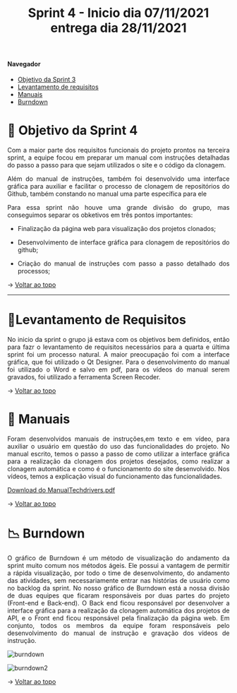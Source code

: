 <div align="center">
  <h1>Sprint 4 - Inicio dia 07/11/2021 entrega dia 28/11/2021</h1>
</div>

<br id="topo">  
  
#### Navegador
* <a href="#objetivo">Objetivo da Sprint 3</a>
* <a href="#requisitos">Levantamento de requisitos</a>
* <a href="#manual">Manuais</a>
* <a href="#burndown">Burndown</a>

<span id="objetivo">

# 📌 Objetivo da Sprint 4
  <p align="justify">
Com a maior parte dos requisitos funcionais do projeto prontos na terceira sprint, a equipe focou em preparar um manual com instruções detalhadas do passo a passo para que sejam utilizados o site e o código da clonagem.
  </p>
  <p align="justify">
    Além do manual de instruções, também foi desenvolvido uma interface gráfica para auxiliar e facilitar o processo de clonagem de repositórios do Github, também constando no manual uma parte específica para ele
  </p>
<div align="justify">
Para essa sprint não houve uma grande divisão do grupo, mas conseguimos separar os obketivos em três pontos importantes:
  
* Finalização da página web para visualização dos projetos clonados;
  
* Desenvolvimento de interface gráfica para clonagem de repositórios do github;
  
* Criação do manual de instruções com passo a passo detalhado dos processos;
  
  
  <div align="justify">
    
  </div>

→ [Voltar ao topo](#topo)
  
  ------------------------------------------------------------------------------
  <span id="requisitos">

# 📝Levantamento de Requisitos 
  <p align="justify">
  No inicio da sprint o grupo já estava com os objetivos bem definidos, então para fazr o levantamento de requisitos necessários para a quarta e última sprint foi um processo natural. A maior preocupação foi com a interface gráfica, que foi utilizado o Qt Designer. Para o desenvolvimento do manual foi utilizado o Word e salvo em pdf, para os vídeos do manual serem gravados, foi utilizado a ferramenta Screen Recoder.
  </p>
    
  → [Voltar ao topo](#topo)
    
   <span id="manual">
     
 # 📖 Manuais 
   <p>Foram desenvolvidos manuais de instruções,em texto e em vídeo, para auxiliar o usuário em questão do uso das funcionalidades do projeto. No manual escrito, temos o passo a passo de como utilizar a interface gráfica para a realização da clonagem dos projetos desejados, como realizar a clonagem automática e como é o funcionamento do site desenvolvido. Nos vídeos, temos a explicação visual do funcionamento das funcionalidades. </p>
     
  [Download do ManualTechdrivers.pdf](https://github.com/TechDriversFatec/TechDrivers/files/7612295/Manual_Techdrivers.pdf)

     
  → [Voltar ao topo](#topo)
        
   <span id="burndown">
  
  # 📉 Burndown
    
   <p>O gráfico de Burndown é um método de visualização do andamento da sprint muito comum nos métodos ágeis. Ele possui a vantagem de permitir a rápida visualização, por todo o time de desenvolvimento, do andamento das atividades, sem necessariamente entrar nas histórias de usuário como no backlog da sprint. No nosso gráfico de Burndown está a nossa divisão de duas equipes que ficaram responsáveis por duas partes do projeto (Front-end e Back-end).
      O Back end ficou responsável por desenvolver a interface gráfica para a realização da clonagem automática dos projetos de API, e o Front end ficou responsável pela finalização da página web. Em conjunto, todos os membros da equipe foram responsáveis pelo desenvolvimento do manual de instrução e gravação dos vídeos de instrução. </p>
     
 ![burndown](https://user-images.githubusercontent.com/80860267/143718802-cec24b4a-54f0-4364-a8e0-e73a6b479dc9.jpg)

 ![burndown2](https://user-images.githubusercontent.com/80860267/143719556-fed9e4c6-44f9-463b-b824-ab954033daf2.jpeg)

     
  → [Voltar ao topo](#topo)

